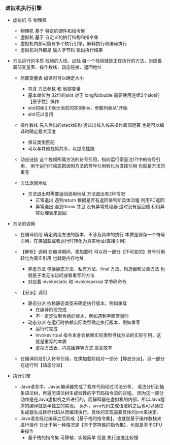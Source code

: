 ### 虚拟机执行引擎
* 虚拟机 与 物理机
    * 物理机 基于 特定的硬件和指令集
    * 虚拟机 基于 自定义的执行结构和指令集
    * 虚拟机内部可能有多个执行引擎，解释执行和编译执行
    * 虚拟机对外都是 输入字节码 输出执行结果
    
* 方法运行的本质 栈帧的入栈、出栈
每一个栈帧就是正在执行的方法，对应着 局部变量表、操作数栈、动态链接、返回地址
    * 局部变量表 编译时可以确定大小
        * 包含 方法参数 和 局部变量
        * 基本单位为 32位的slot 对于 long和double 需要使用连续2个slot的【原子性】操作
        * slot的索引0表示当前的实例this，参数列表从1开始
        * slot可以复用
        
    * 操作数栈 先入后出的stack结构 通过出栈入栈来操作局部运算
    也是可以编译时确定最大深度
        * 保证类型匹配
        * 可以与其他栈帧共享，以提高性能
        
    * 动态链接 这个栈帧所属方法的符号引用，指向运行常量池(?)中的符号引用，
    用于运行时动态把调用方法的符号引用转化为直接引用 也就是方法的重写
    
    * 方法返回地址
        * 方法退出时需要返回调用地址 方法退出有2种情况
            * 正常退出 遇到return 根据是否有返回值判断具体流程 利用PC返回
            * 异常退出 遇到throw 并且 没有异常处理器 这时没有返回值 利用异常处理表来返回
            
* 方法的调用 
    * 在编译阶段 确定调用方法的版本，不涉及具体的执行 本质是保存一个符号引用，在类加载或者运行时转化为真实地址(直接引用)
    * 【解析】调用 在编译期间、类加载时 可以将一部分【不可变的】符号引用转化为真实引用 也就是内存地址
        * 非虚方法 包括静态方法、私有方法、final 方法、构造器和父类方法 也就是子类无法访问或者重写的方法
        * 对应着 invokestatic 和 invokespecial 字节码命令
    * 【分派】调用
        * 静态分派 依赖静态类型来确定执行版本，例如重载 
            * 在编译阶段完成
            * 不一定定位到合适的版本，例如遇到字面常量时
        * 动态分派 在运行时依赖实际类型确定执行版本，例如重写
            * 运行时完成
            * invokevirtual 指令本身会依赖实际类型寻找方法的实际引用，这就是重写的本质
            * 虚拟方法表、内联缓存等方式 提高效率
            
    * 在编译阶段引入符号引用，在类加载阶段对一部分【静态分派】，另一部分在运行时【动态分派】
    
* 执行引擎
    * Java语言中，Javac编译器完成了程序代码经过词法分析、 语法分析到抽象语法树，再遍历语法树生成线性的字节码指令流的过程。 
    因为这一部分动作是在Java虚拟机之外进行的，而解释器在虚拟机的内部，所以Java程序的编译就是半独立的实现。
    另外，java代码生成语法树之后也可以通过生成器生成目标代码从而编译执行。具体的实现需要具体的jvm来决定。
    * Java语言经过编译之后形成【基于栈的指令集】，也就是基于操作数栈来进行操作
    对比于另一种情况是【基于寄存器的指令集】，也就是基于CPU来操作
        * 基于栈的指令集 可移植、实现简单 但是 执行速度比较慢
